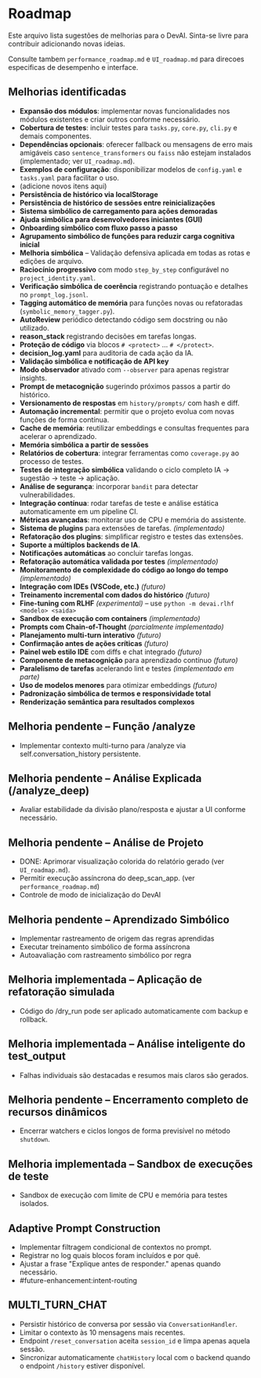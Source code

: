 # Roadmap

Este arquivo lista sugestões de melhorias para o DevAI. Sinta-se livre para contribuir adicionando novas ideias.

Consulte tambem `performance_roadmap.md` e `UI_roadmap.md` para direcoes especificas de desempenho e interface.

## Melhorias identificadas

- **Expansão dos módulos**: implementar novas funcionalidades nos módulos existentes e criar outros conforme necessário.
- **Cobertura de testes**: incluir testes para `tasks.py`, `core.py`, `cli.py` e demais componentes.
- **Dependências opcionais**: oferecer fallback ou mensagens de erro mais amigáveis caso `sentence_transformers` ou `faiss` não estejam instalados (implementado; ver `UI_roadmap.md`).
- **Exemplos de configuração**: disponibilizar modelos de `config.yaml` e `tasks.yaml` para facilitar o uso.
- (adicione novos itens aqui)
- **Persistência de histórico via localStorage**
- **Persistência de histórico de sessões entre reinicializações**
- **Sistema simbólico de carregamento para ações demoradas**
- **Ajuda simbólica para desenvolvedores iniciantes (GUI)**
- **Onboarding simbólico com fluxo passo a passo**
- **Agrupamento simbólico de funções para reduzir carga cognitiva inicial**
- **Melhoria simbólica** – Validação defensiva aplicada em todas as rotas e edições de arquivo.
- **Raciocínio progressivo** com modo `step_by_step` configurável no `project_identity.yaml`.
- **Verificação simbólica de coerência** registrando pontuação e detalhes no `prompt_log.jsonl`.
- **Tagging automático de memória** para funções novas ou refatoradas (`symbolic_memory_tagger.py`).
- **AutoReview** periódico detectando código sem docstring ou não utilizado.
- **reason_stack** registrando decisões em tarefas longas.
- **Proteção de código** via blocos `# <protect>` ... `# </protect>`.
- **decision_log.yaml** para auditoria de cada ação da IA.
- **Validação simbólica e notificação de API key**
- **Modo observador** ativado com `--observer` para apenas registrar insights.
- **Prompt de metacognição** sugerindo próximos passos a partir do histórico.
- **Versionamento de respostas** em `history/prompts/` com hash e diff.
- **Automação incremental**: permitir que o projeto evolua com novas funções de forma contínua.
- **Cache de memória**: reutilizar embeddings e consultas frequentes para acelerar o aprendizado.
- **Memória simbólica a partir de sessões**
- **Relatórios de cobertura**: integrar ferramentas como `coverage.py` ao processo de testes.
- **Testes de integração simbólica** validando o ciclo completo IA → sugestão → teste → aplicação.
- **Análise de segurança**: incorporar `bandit` para detectar vulnerabilidades.
- **Integração contínua**: rodar tarefas de teste e análise estática automaticamente em um pipeline CI.
- **Métricas avançadas**: monitorar uso de CPU e memória do assistente.
- **Sistema de plugins** para extensões de tarefas. *(implementado)*
- **Refatoração dos plugins**: simplificar registro e testes das extensões.
- **Suporte a múltiplos backends de IA**.
- **Notificações automáticas** ao concluir tarefas longas.
- **Refatoração automática validada por testes** *(implementado)*
- **Monitoramento de complexidade do código ao longo do tempo** *(implementado)*
- **Integração com IDEs (VSCode, etc.)** *(futuro)*
- **Treinamento incremental com dados do histórico** *(futuro)*
- **Fine-tuning com RLHF** *(experimental)* – use `python -m devai.rlhf <modelo> <saida>`
- **Sandbox de execução com containers** *(implementado)*
- **Prompts com Chain-of-Thought** *(parcialmente implementado)*
- **Planejamento multi-turn interativo** *(futuro)*
- **Confirmação antes de ações críticas** *(futuro)*
- **Painel web estilo IDE** com diffs e chat integrado *(futuro)*
- **Componente de metacognição** para aprendizado contínuo *(futuro)*
- **Paralelismo de tarefas** acelerando lint e testes *(implementado em parte)*
- **Uso de modelos menores** para otimizar embeddings *(futuro)*
- **Padronização simbólica de termos e responsividade total**
- **Renderização semântica para resultados complexos**


## Melhoria pendente – Função /analyze
- Implementar contexto multi-turno para /analyze via self.conversation_history persistente.

## Melhoria pendente – Análise Explicada (/analyze_deep)
- Avaliar estabilidade da divisão plano/resposta e ajustar a UI conforme necessário.

## Melhoria pendente – Análise de Projeto
- DONE: Aprimorar visualização colorida do relatório gerado (ver `UI_roadmap.md`).
- Permitir execução assíncrona do deep_scan_app. (ver `performance_roadmap.md`)
- Controle de modo de inicialização do DevAI

## Melhoria pendente – Aprendizado Simbólico
- Implementar rastreamento de origem das regras aprendidas
- Executar treinamento simbólico de forma assíncrona
- Autoavaliação com rastreamento simbólico por regra

## Melhoria implementada – Aplicação de refatoração simulada
- Código do /dry_run pode ser aplicado automaticamente com backup e rollback.

## Melhoria implementada – Análise inteligente do test_output
- Falhas individuais são destacadas e resumos mais claros são gerados.

## Melhoria pendente – Encerramento completo de recursos dinâmicos
- Encerrar watchers e ciclos longos de forma previsível no método `shutdown`.

## Melhoria implementada – Sandbox de execuções de teste
- Sandbox de execução com limite de CPU e memória para testes isolados.

## Adaptive Prompt Construction
- Implementar filtragem condicional de contextos no prompt.
- Registrar no log quais blocos foram incluídos e por quê.
- Ajustar a frase "Explique antes de responder." apenas quando necessário.
- #future-enhancement:intent-routing

## MULTI_TURN_CHAT
- Persistir histórico de conversa por sessão via `ConversationHandler`.
- Limitar o contexto às 10 mensagens mais recentes.
- Endpoint `/reset_conversation` aceita `session_id` e limpa apenas aquela sessão.
- Sincronizar automaticamente `chatHistory` local com o backend quando o endpoint `/history` estiver disponível.
